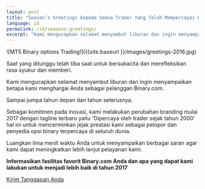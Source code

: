 ```yaml
---
layout: post
title: "Season’s Greetings kepada Semua Trader Yang Telah Mempercayai Kami Sejak Tahun 2000"
language: id
permalink: /id/seasons-greetings/
excerpt: "Kami mengucapkan selamat menyambut liburan dan ingin menyampaikan betapa kami menghargai Anda sebagai pelanggan Binary.com..."
---
```

![MT5 Binary options Trading!]({{site.baseurl }}/images/greetings-2016.jpg)

Saat yang ditunggu telah tiba saat untuk bersukacita dan merefleksikan rasa syukur dan memberi.

Kami mengucapkan selamat menyambut liburan dan ingin menyampaikan betapa kami menghargai Anda sebagai pelanggan Binary.com.

Sampai jumpa tahun depan dan tahun seterusnya.

Sebagai komitmen pada inovasi, kami melakukan perubahan branding mulai 2017 dengan tagline terbaru yaitu 'Dipercaya oleh trader sejak tahun 2000' hal ini untuk mencerminkan jejak prestasi kami sebagai pelopor dan penyedia opsi binary terpercaya di seluruh dunia.

Luangkan lima menit waktu Anda untuk menyampaikan berbagai saran agar kami dapat meningkatkan lebih lanjut pelayanan kami.

<strong>Informasikan fasilitas favorit Binary.com Anda dan apa yang dapat kami lakukan untuk menjadi lebih baik di tahun 2017</strong>

<p class="p--action"><a class="button" href="https://trade.binary.com/2017wishlist_id/"><span>Kirim Tanggapan Anda</span></a></p>


